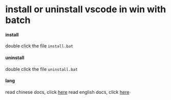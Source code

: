 # install or uninstall vscode in win with batch

#### install
double click the file `install.bat`


#### uninstall 

double click the file `uninstall.bat`

#### lang

read chinese docs, click [here](./readme.md)
read english docs, click [here](./readme-en.md)
